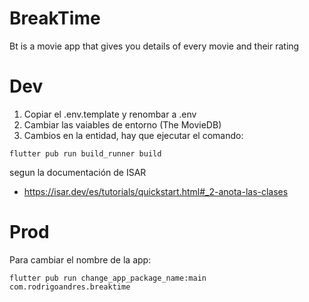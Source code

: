# BreakTime

Bt is a movie app that gives you details of every movie and their rating

# Dev

1. Copiar el .env.template y renombar a .env
2. Cambiar las vaiables de entorno (The MovieDB)
3. Cambios en la entidad, hay que ejecutar el comando: 
```
flutter pub run build_runner build
```
segun la documentación de ISAR 
- https://isar.dev/es/tutorials/quickstart.html#_2-anota-las-clases

# Prod
Para cambiar el nombre de la app:

```
flutter pub run change_app_package_name:main com.rodrigoandres.breaktime
```